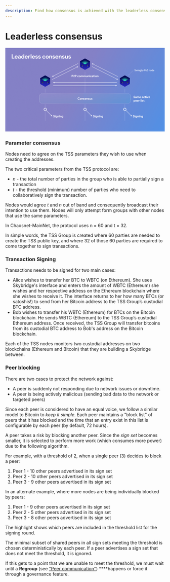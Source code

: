 ```yaml
---
description: Find how consensus is achieved with the leaderless consensus mechanism.
---
```


# Leaderless consensus

![](../../.gitbook/assets/leaderless-consensus.png)

### **Parameter consensus**

Nodes need to agree on the TSS parameters they wish to use when creating the addresses. 

The two critical parameters from the TSS protocol are:

* _n_ - the total number of parties in the group who is able to partially sign a transaction
* _t -_ the threshold \(minimum\) number of parties who need to collaboratively sign the transaction.

Nodes would agree _t_ and _n_ out of band and consequently broadcast their intention to use them. Nodes will only attempt form groups with other nodes that use the same parameters.

In Chaosnet-MainNet, the protocol uses n = 60 and t = 32.  

In simple words, the TSS Group is created where 60 parties are needed to create the TSS public key, and where 32 of those 60 parties are required to come together to sign transactions.

### Transaction Signing

Transactions needs to be signed for two main cases:

* Alice wishes to transfer her BTC to WBTC \(on Ethereum\). She uses Skybridge's interface and enters the amount of WBTC \(Ethereum\) she wishes and her respective address on the Ethereum blockchain where she wishes to receive it. The interface returns to her how many BTCs \(or satoshis!\) to send from her Bitcoin address to the TSS Group’s custodial BTC address.
* Bob wishes to transfer his WBTC \(Ethereum\) for BTCs on the Bitcoin blockchain. He sends WBTC \(Ethereum\) to the TSS Group’s custodial Ethereum address. Once received, the TSS Group will transfer bitcoins from its custodial BTC address to Bob's address on the Bitcoin blockchain.

Each of the TSS nodes monitors two custodial addresses on two blockchains \(Ethereum and Bitcoin\) that they are building a Skybridge between.

### **Peer blocking**

There are two cases to protect the network against:

* A peer is suddenly not responding due to network issues or downtime.
* A peer is being actively malicious \(sending bad data to the network or targeted peers\)

Since each peer is considered to have an equal voice, we follow a similar model to Bitcoin to _keep it simple_. Each peer maintains a "block list" of peers that it has blocked and the time that an entry exist in this list is configurable by each peer \(by default, 72 hours\).

A peer takes a risk by blocking another peer. Since the _sign set_ becomes smaller, it is selected to perform more work \(which consumes more power\) due to the following algorithm.

For example, with a threshold of 2, when a single peer \(3\) decides to block a peer:

1. Peer 1 - 10 other peers advertised in its sign set
2. Peer 2 - 10 other peers advertised in its sign set
3. Peer 3 - 9 other peers advertised in its sign set

In an alternate example, where more nodes are being individually blocked by peers:

1. Peer 1 - 9 other peers advertised in its sign set
2. Peer 2 - 5 other peers advertised in its sign set
3. Peer 3 - 8 other peers advertised in its sign set

The highlight shows which peers are included in the threshold list for the signing round.

The minimal subset of shared peers in all sign sets meeting the threshold is chosen deterministically by each peer. If a peer advertises a sign set that does not meet the threshold, it is ignored.

If this gets to a point that we are unable to meet the threshold, we must wait until a **Regroup** \(see ["Peer communication"](peer-communication.md)\) ****happens or force it through a governance feature.

